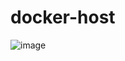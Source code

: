 # docker-host
![image](https://user-images.githubusercontent.com/119116574/236311663-e7abe43d-bf99-45d3-8d29-a420a6372120.png)


